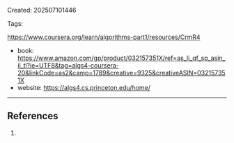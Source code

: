 Created: 202507101446

Tags: 

https://www.coursera.org/learn/algorithms-part1/resources/CrmR4
- book: https://www.amazon.com/gp/product/032157351X/ref=as_li_qf_sp_asin_il_tl?ie=UTF8&tag=algs4-coursera-20&linkCode=as2&camp=1789&creative=9325&creativeASIN=032157351X
- website: https://algs4.cs.princeton.edu/home/

-----
## References
1.
